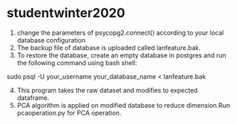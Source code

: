 # studentwinter2020

1. change the parameters of psycopg2.connect() according to your local database configuration
2. The backup file of database is uploaded called lanfeature.bak. 
3. To restore the database, create an empty database in postgres and run the following command using bash shell:

sudo psql -U your_username your_database_name < lanfeature.bak

4. This program takes the raw dataset and modifies to expected dataframe.
5. PCA algorithm is applied on modified database to reduce dimension.Run pcaoperation.py for PCA operation.
